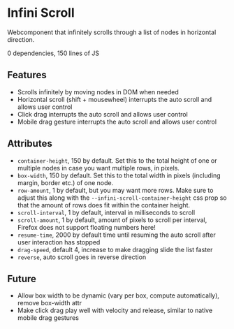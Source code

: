 # Infini Scroll

Webcomponent that infinitely scrolls through a list of nodes in horizontal direction.

0 dependencies, 150 lines of JS

## Features

- Scrolls infinitely by moving nodes in DOM when needed
- Horizontal scroll (shift + mousewheel) interrupts the auto scroll and allows user control
- Click drag interrupts the auto scroll and allows user control
- Mobile drag gesture interrupts the auto scroll and allows user control

## Attributes

- `container-height`, 150 by default. Set this to the total height of one or multiple nodes in case you want multiple rows, in pixels.
- `box-width`, 150 by default. Set this to the total width in pixels (including margin, border etc.) of one node.
- `row-amount`, 1 by default, but you may want more rows. Make sure to adjust this along with the `--infini-scroll-container-height` css prop so that the amount of rows does fit within the container height.
- `scroll-interval`, 1 by default, interval in milliseconds to scroll
- `scroll-amount`, 1 by default, amount of pixels to scroll per interval, Firefox does not support floating numbers here!
- `resume-time`, 2000 by default time until resuming the auto scroll after user interaction has stopped
- `drag-speed`, default 4, increase to make dragging slide the list faster
- `reverse`, auto scroll goes in reverse direction

## Future

- Allow box width to be dynamic (vary per box, compute automatically), remove box-width attr
- Make click drag play well with velocity and release, similar to native mobile drag gestures